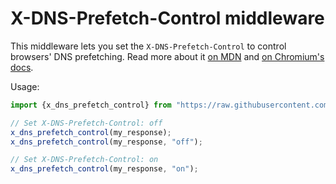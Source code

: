# X-DNS-Prefetch-Control middleware

This middleware lets you set the `X-DNS-Prefetch-Control` to control browsers' DNS prefetching. Read more about it [on MDN](https://developer.mozilla.org/en-US/docs/Web/HTTP/Controlling_DNS_prefetching) and [on Chromium's docs](https://dev.chromium.org/developers/design-documents/dns-prefetching).

Usage:

```typescript
import {x_dns_prefetch_control} from "https://raw.githubusercontent.com/da99/helmet.ts/main/middlewares/x-dns-prefetch-control.ts";

// Set X-DNS-Prefetch-Control: off
x_dns_prefetch_control(my_response);
x_dns_prefetch_control(my_response, "off");

// Set X-DNS-Prefetch-Control: on
x_dns_prefetch_control(my_response, "on");
```
